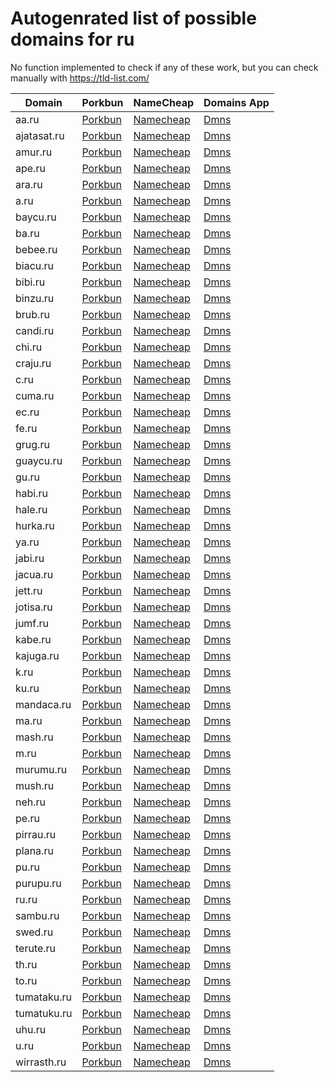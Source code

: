 # Autogenrated list of possible domains for ru

No function implemented to check if any of these work, but you can check manually with https://tld-list.com/

| Domain | Porkbun | NameCheap | Domains App |
|---|---|---|---|
| aa.ru | [Porkbun](https://porkbun.com/checkout/search?prb=e814663da1&tlds=&idnLanguage=&search=search&q=aa.ru) | [Namecheap](https://www.namecheap.com/domains/registration/results/?domain=aa.ru) | [Dmns](https://dmns.app/domains?q=aa.ru) |
| ajatasat.ru | [Porkbun](https://porkbun.com/checkout/search?prb=e814663da1&tlds=&idnLanguage=&search=search&q=ajatasat.ru) | [Namecheap](https://www.namecheap.com/domains/registration/results/?domain=ajatasat.ru) | [Dmns](https://dmns.app/domains?q=ajatasat.ru) |
| amur.ru | [Porkbun](https://porkbun.com/checkout/search?prb=e814663da1&tlds=&idnLanguage=&search=search&q=amur.ru) | [Namecheap](https://www.namecheap.com/domains/registration/results/?domain=amur.ru) | [Dmns](https://dmns.app/domains?q=amur.ru) |
| ape.ru | [Porkbun](https://porkbun.com/checkout/search?prb=e814663da1&tlds=&idnLanguage=&search=search&q=ape.ru) | [Namecheap](https://www.namecheap.com/domains/registration/results/?domain=ape.ru) | [Dmns](https://dmns.app/domains?q=ape.ru) |
| ara.ru | [Porkbun](https://porkbun.com/checkout/search?prb=e814663da1&tlds=&idnLanguage=&search=search&q=ara.ru) | [Namecheap](https://www.namecheap.com/domains/registration/results/?domain=ara.ru) | [Dmns](https://dmns.app/domains?q=ara.ru) |
| a.ru | [Porkbun](https://porkbun.com/checkout/search?prb=e814663da1&tlds=&idnLanguage=&search=search&q=a.ru) | [Namecheap](https://www.namecheap.com/domains/registration/results/?domain=a.ru) | [Dmns](https://dmns.app/domains?q=a.ru) |
| baycu.ru | [Porkbun](https://porkbun.com/checkout/search?prb=e814663da1&tlds=&idnLanguage=&search=search&q=baycu.ru) | [Namecheap](https://www.namecheap.com/domains/registration/results/?domain=baycu.ru) | [Dmns](https://dmns.app/domains?q=baycu.ru) |
| ba.ru | [Porkbun](https://porkbun.com/checkout/search?prb=e814663da1&tlds=&idnLanguage=&search=search&q=ba.ru) | [Namecheap](https://www.namecheap.com/domains/registration/results/?domain=ba.ru) | [Dmns](https://dmns.app/domains?q=ba.ru) |
| bebee.ru | [Porkbun](https://porkbun.com/checkout/search?prb=e814663da1&tlds=&idnLanguage=&search=search&q=bebee.ru) | [Namecheap](https://www.namecheap.com/domains/registration/results/?domain=bebee.ru) | [Dmns](https://dmns.app/domains?q=bebee.ru) |
| biacu.ru | [Porkbun](https://porkbun.com/checkout/search?prb=e814663da1&tlds=&idnLanguage=&search=search&q=biacu.ru) | [Namecheap](https://www.namecheap.com/domains/registration/results/?domain=biacu.ru) | [Dmns](https://dmns.app/domains?q=biacu.ru) |
| bibi.ru | [Porkbun](https://porkbun.com/checkout/search?prb=e814663da1&tlds=&idnLanguage=&search=search&q=bibi.ru) | [Namecheap](https://www.namecheap.com/domains/registration/results/?domain=bibi.ru) | [Dmns](https://dmns.app/domains?q=bibi.ru) |
| binzu.ru | [Porkbun](https://porkbun.com/checkout/search?prb=e814663da1&tlds=&idnLanguage=&search=search&q=binzu.ru) | [Namecheap](https://www.namecheap.com/domains/registration/results/?domain=binzu.ru) | [Dmns](https://dmns.app/domains?q=binzu.ru) |
| brub.ru | [Porkbun](https://porkbun.com/checkout/search?prb=e814663da1&tlds=&idnLanguage=&search=search&q=brub.ru) | [Namecheap](https://www.namecheap.com/domains/registration/results/?domain=brub.ru) | [Dmns](https://dmns.app/domains?q=brub.ru) |
| candi.ru | [Porkbun](https://porkbun.com/checkout/search?prb=e814663da1&tlds=&idnLanguage=&search=search&q=candi.ru) | [Namecheap](https://www.namecheap.com/domains/registration/results/?domain=candi.ru) | [Dmns](https://dmns.app/domains?q=candi.ru) |
| chi.ru | [Porkbun](https://porkbun.com/checkout/search?prb=e814663da1&tlds=&idnLanguage=&search=search&q=chi.ru) | [Namecheap](https://www.namecheap.com/domains/registration/results/?domain=chi.ru) | [Dmns](https://dmns.app/domains?q=chi.ru) |
| craju.ru | [Porkbun](https://porkbun.com/checkout/search?prb=e814663da1&tlds=&idnLanguage=&search=search&q=craju.ru) | [Namecheap](https://www.namecheap.com/domains/registration/results/?domain=craju.ru) | [Dmns](https://dmns.app/domains?q=craju.ru) |
| c.ru | [Porkbun](https://porkbun.com/checkout/search?prb=e814663da1&tlds=&idnLanguage=&search=search&q=c.ru) | [Namecheap](https://www.namecheap.com/domains/registration/results/?domain=c.ru) | [Dmns](https://dmns.app/domains?q=c.ru) |
| cuma.ru | [Porkbun](https://porkbun.com/checkout/search?prb=e814663da1&tlds=&idnLanguage=&search=search&q=cuma.ru) | [Namecheap](https://www.namecheap.com/domains/registration/results/?domain=cuma.ru) | [Dmns](https://dmns.app/domains?q=cuma.ru) |
| ec.ru | [Porkbun](https://porkbun.com/checkout/search?prb=e814663da1&tlds=&idnLanguage=&search=search&q=ec.ru) | [Namecheap](https://www.namecheap.com/domains/registration/results/?domain=ec.ru) | [Dmns](https://dmns.app/domains?q=ec.ru) |
| fe.ru | [Porkbun](https://porkbun.com/checkout/search?prb=e814663da1&tlds=&idnLanguage=&search=search&q=fe.ru) | [Namecheap](https://www.namecheap.com/domains/registration/results/?domain=fe.ru) | [Dmns](https://dmns.app/domains?q=fe.ru) |
| grug.ru | [Porkbun](https://porkbun.com/checkout/search?prb=e814663da1&tlds=&idnLanguage=&search=search&q=grug.ru) | [Namecheap](https://www.namecheap.com/domains/registration/results/?domain=grug.ru) | [Dmns](https://dmns.app/domains?q=grug.ru) |
| guaycu.ru | [Porkbun](https://porkbun.com/checkout/search?prb=e814663da1&tlds=&idnLanguage=&search=search&q=guaycu.ru) | [Namecheap](https://www.namecheap.com/domains/registration/results/?domain=guaycu.ru) | [Dmns](https://dmns.app/domains?q=guaycu.ru) |
| gu.ru | [Porkbun](https://porkbun.com/checkout/search?prb=e814663da1&tlds=&idnLanguage=&search=search&q=gu.ru) | [Namecheap](https://www.namecheap.com/domains/registration/results/?domain=gu.ru) | [Dmns](https://dmns.app/domains?q=gu.ru) |
| habi.ru | [Porkbun](https://porkbun.com/checkout/search?prb=e814663da1&tlds=&idnLanguage=&search=search&q=habi.ru) | [Namecheap](https://www.namecheap.com/domains/registration/results/?domain=habi.ru) | [Dmns](https://dmns.app/domains?q=habi.ru) |
| hale.ru | [Porkbun](https://porkbun.com/checkout/search?prb=e814663da1&tlds=&idnLanguage=&search=search&q=hale.ru) | [Namecheap](https://www.namecheap.com/domains/registration/results/?domain=hale.ru) | [Dmns](https://dmns.app/domains?q=hale.ru) |
| hurka.ru | [Porkbun](https://porkbun.com/checkout/search?prb=e814663da1&tlds=&idnLanguage=&search=search&q=hurka.ru) | [Namecheap](https://www.namecheap.com/domains/registration/results/?domain=hurka.ru) | [Dmns](https://dmns.app/domains?q=hurka.ru) |
| ya.ru | [Porkbun](https://porkbun.com/checkout/search?prb=e814663da1&tlds=&idnLanguage=&search=search&q=ya.ru) | [Namecheap](https://www.namecheap.com/domains/registration/results/?domain=ya.ru) | [Dmns](https://dmns.app/domains?q=ya.ru) |
| jabi.ru | [Porkbun](https://porkbun.com/checkout/search?prb=e814663da1&tlds=&idnLanguage=&search=search&q=jabi.ru) | [Namecheap](https://www.namecheap.com/domains/registration/results/?domain=jabi.ru) | [Dmns](https://dmns.app/domains?q=jabi.ru) |
| jacua.ru | [Porkbun](https://porkbun.com/checkout/search?prb=e814663da1&tlds=&idnLanguage=&search=search&q=jacua.ru) | [Namecheap](https://www.namecheap.com/domains/registration/results/?domain=jacua.ru) | [Dmns](https://dmns.app/domains?q=jacua.ru) |
| jett.ru | [Porkbun](https://porkbun.com/checkout/search?prb=e814663da1&tlds=&idnLanguage=&search=search&q=jett.ru) | [Namecheap](https://www.namecheap.com/domains/registration/results/?domain=jett.ru) | [Dmns](https://dmns.app/domains?q=jett.ru) |
| jotisa.ru | [Porkbun](https://porkbun.com/checkout/search?prb=e814663da1&tlds=&idnLanguage=&search=search&q=jotisa.ru) | [Namecheap](https://www.namecheap.com/domains/registration/results/?domain=jotisa.ru) | [Dmns](https://dmns.app/domains?q=jotisa.ru) |
| jumf.ru | [Porkbun](https://porkbun.com/checkout/search?prb=e814663da1&tlds=&idnLanguage=&search=search&q=jumf.ru) | [Namecheap](https://www.namecheap.com/domains/registration/results/?domain=jumf.ru) | [Dmns](https://dmns.app/domains?q=jumf.ru) |
| kabe.ru | [Porkbun](https://porkbun.com/checkout/search?prb=e814663da1&tlds=&idnLanguage=&search=search&q=kabe.ru) | [Namecheap](https://www.namecheap.com/domains/registration/results/?domain=kabe.ru) | [Dmns](https://dmns.app/domains?q=kabe.ru) |
| kajuga.ru | [Porkbun](https://porkbun.com/checkout/search?prb=e814663da1&tlds=&idnLanguage=&search=search&q=kajuga.ru) | [Namecheap](https://www.namecheap.com/domains/registration/results/?domain=kajuga.ru) | [Dmns](https://dmns.app/domains?q=kajuga.ru) |
| k.ru | [Porkbun](https://porkbun.com/checkout/search?prb=e814663da1&tlds=&idnLanguage=&search=search&q=k.ru) | [Namecheap](https://www.namecheap.com/domains/registration/results/?domain=k.ru) | [Dmns](https://dmns.app/domains?q=k.ru) |
| ku.ru | [Porkbun](https://porkbun.com/checkout/search?prb=e814663da1&tlds=&idnLanguage=&search=search&q=ku.ru) | [Namecheap](https://www.namecheap.com/domains/registration/results/?domain=ku.ru) | [Dmns](https://dmns.app/domains?q=ku.ru) |
| mandaca.ru | [Porkbun](https://porkbun.com/checkout/search?prb=e814663da1&tlds=&idnLanguage=&search=search&q=mandaca.ru) | [Namecheap](https://www.namecheap.com/domains/registration/results/?domain=mandaca.ru) | [Dmns](https://dmns.app/domains?q=mandaca.ru) |
| ma.ru | [Porkbun](https://porkbun.com/checkout/search?prb=e814663da1&tlds=&idnLanguage=&search=search&q=ma.ru) | [Namecheap](https://www.namecheap.com/domains/registration/results/?domain=ma.ru) | [Dmns](https://dmns.app/domains?q=ma.ru) |
| mash.ru | [Porkbun](https://porkbun.com/checkout/search?prb=e814663da1&tlds=&idnLanguage=&search=search&q=mash.ru) | [Namecheap](https://www.namecheap.com/domains/registration/results/?domain=mash.ru) | [Dmns](https://dmns.app/domains?q=mash.ru) |
| m.ru | [Porkbun](https://porkbun.com/checkout/search?prb=e814663da1&tlds=&idnLanguage=&search=search&q=m.ru) | [Namecheap](https://www.namecheap.com/domains/registration/results/?domain=m.ru) | [Dmns](https://dmns.app/domains?q=m.ru) |
| murumu.ru | [Porkbun](https://porkbun.com/checkout/search?prb=e814663da1&tlds=&idnLanguage=&search=search&q=murumu.ru) | [Namecheap](https://www.namecheap.com/domains/registration/results/?domain=murumu.ru) | [Dmns](https://dmns.app/domains?q=murumu.ru) |
| mush.ru | [Porkbun](https://porkbun.com/checkout/search?prb=e814663da1&tlds=&idnLanguage=&search=search&q=mush.ru) | [Namecheap](https://www.namecheap.com/domains/registration/results/?domain=mush.ru) | [Dmns](https://dmns.app/domains?q=mush.ru) |
| neh.ru | [Porkbun](https://porkbun.com/checkout/search?prb=e814663da1&tlds=&idnLanguage=&search=search&q=neh.ru) | [Namecheap](https://www.namecheap.com/domains/registration/results/?domain=neh.ru) | [Dmns](https://dmns.app/domains?q=neh.ru) |
| pe.ru | [Porkbun](https://porkbun.com/checkout/search?prb=e814663da1&tlds=&idnLanguage=&search=search&q=pe.ru) | [Namecheap](https://www.namecheap.com/domains/registration/results/?domain=pe.ru) | [Dmns](https://dmns.app/domains?q=pe.ru) |
| pirrau.ru | [Porkbun](https://porkbun.com/checkout/search?prb=e814663da1&tlds=&idnLanguage=&search=search&q=pirrau.ru) | [Namecheap](https://www.namecheap.com/domains/registration/results/?domain=pirrau.ru) | [Dmns](https://dmns.app/domains?q=pirrau.ru) |
| plana.ru | [Porkbun](https://porkbun.com/checkout/search?prb=e814663da1&tlds=&idnLanguage=&search=search&q=plana.ru) | [Namecheap](https://www.namecheap.com/domains/registration/results/?domain=plana.ru) | [Dmns](https://dmns.app/domains?q=plana.ru) |
| pu.ru | [Porkbun](https://porkbun.com/checkout/search?prb=e814663da1&tlds=&idnLanguage=&search=search&q=pu.ru) | [Namecheap](https://www.namecheap.com/domains/registration/results/?domain=pu.ru) | [Dmns](https://dmns.app/domains?q=pu.ru) |
| purupu.ru | [Porkbun](https://porkbun.com/checkout/search?prb=e814663da1&tlds=&idnLanguage=&search=search&q=purupu.ru) | [Namecheap](https://www.namecheap.com/domains/registration/results/?domain=purupu.ru) | [Dmns](https://dmns.app/domains?q=purupu.ru) |
| ru.ru | [Porkbun](https://porkbun.com/checkout/search?prb=e814663da1&tlds=&idnLanguage=&search=search&q=ru.ru) | [Namecheap](https://www.namecheap.com/domains/registration/results/?domain=ru.ru) | [Dmns](https://dmns.app/domains?q=ru.ru) |
| sambu.ru | [Porkbun](https://porkbun.com/checkout/search?prb=e814663da1&tlds=&idnLanguage=&search=search&q=sambu.ru) | [Namecheap](https://www.namecheap.com/domains/registration/results/?domain=sambu.ru) | [Dmns](https://dmns.app/domains?q=sambu.ru) |
| swed.ru | [Porkbun](https://porkbun.com/checkout/search?prb=e814663da1&tlds=&idnLanguage=&search=search&q=swed.ru) | [Namecheap](https://www.namecheap.com/domains/registration/results/?domain=swed.ru) | [Dmns](https://dmns.app/domains?q=swed.ru) |
| terute.ru | [Porkbun](https://porkbun.com/checkout/search?prb=e814663da1&tlds=&idnLanguage=&search=search&q=terute.ru) | [Namecheap](https://www.namecheap.com/domains/registration/results/?domain=terute.ru) | [Dmns](https://dmns.app/domains?q=terute.ru) |
| th.ru | [Porkbun](https://porkbun.com/checkout/search?prb=e814663da1&tlds=&idnLanguage=&search=search&q=th.ru) | [Namecheap](https://www.namecheap.com/domains/registration/results/?domain=th.ru) | [Dmns](https://dmns.app/domains?q=th.ru) |
| to.ru | [Porkbun](https://porkbun.com/checkout/search?prb=e814663da1&tlds=&idnLanguage=&search=search&q=to.ru) | [Namecheap](https://www.namecheap.com/domains/registration/results/?domain=to.ru) | [Dmns](https://dmns.app/domains?q=to.ru) |
| tumataku.ru | [Porkbun](https://porkbun.com/checkout/search?prb=e814663da1&tlds=&idnLanguage=&search=search&q=tumataku.ru) | [Namecheap](https://www.namecheap.com/domains/registration/results/?domain=tumataku.ru) | [Dmns](https://dmns.app/domains?q=tumataku.ru) |
| tumatuku.ru | [Porkbun](https://porkbun.com/checkout/search?prb=e814663da1&tlds=&idnLanguage=&search=search&q=tumatuku.ru) | [Namecheap](https://www.namecheap.com/domains/registration/results/?domain=tumatuku.ru) | [Dmns](https://dmns.app/domains?q=tumatuku.ru) |
| uhu.ru | [Porkbun](https://porkbun.com/checkout/search?prb=e814663da1&tlds=&idnLanguage=&search=search&q=uhu.ru) | [Namecheap](https://www.namecheap.com/domains/registration/results/?domain=uhu.ru) | [Dmns](https://dmns.app/domains?q=uhu.ru) |
| u.ru | [Porkbun](https://porkbun.com/checkout/search?prb=e814663da1&tlds=&idnLanguage=&search=search&q=u.ru) | [Namecheap](https://www.namecheap.com/domains/registration/results/?domain=u.ru) | [Dmns](https://dmns.app/domains?q=u.ru) |
| wirrasth.ru | [Porkbun](https://porkbun.com/checkout/search?prb=e814663da1&tlds=&idnLanguage=&search=search&q=wirrasth.ru) | [Namecheap](https://www.namecheap.com/domains/registration/results/?domain=wirrasth.ru) | [Dmns](https://dmns.app/domains?q=wirrasth.ru) |
